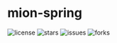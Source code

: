 # mion-spring

![license](https://img.shields.io/github/license/uncle-lv/mion-spring) ![stars](https://img.shields.io/github/stars/uncle-lv/mion-spring) ![issues](https://img.shields.io/github/issues/uncle-lv/mion-spring) ![forks](https://img.shields.io/github/forks/uncle-lv/mion-spring)